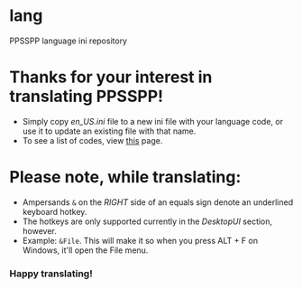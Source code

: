 # lang

PPSSPP language ini repository

# Thanks for your interest in translating PPSSPP!

* Simply copy *en_US.ini* file to a new ini file with your language code, or use it to update an existing file with that name.
* To see a list of codes, view [this](http://stackoverflow.com/questions/3191664/list-of-all-locales-and-their-short-codes) page.

# Please note, while translating:
* Ampersands `&` on the *RIGHT* side of an equals sign denote an underlined keyboard hotkey.
* The hotkeys are only supported currently in the *DesktopUI* section, however.
* Example: `&File`. This will make it so when you press ALT + F on Windows, it'll open the File menu.

### Happy translating!
